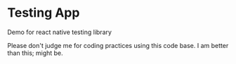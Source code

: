 # Testing App

Demo for react native testing library

Please don't judge me for coding practices using this code base. I am better than this; might be.
